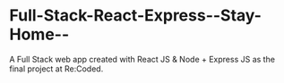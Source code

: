 # Full-Stack-React-Express--Stay-Home--
A Full Stack web app created with React JS &amp; Node + Express JS as the final project at Re:Coded.
